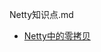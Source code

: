 Netty知识点.md



- [Netty中的零拷贝](http://blog.onlycatch.com/post/Netty%E4%B8%AD%E7%9A%84%E9%9B%B6%E6%8B%B7%E8%B4%9D)

